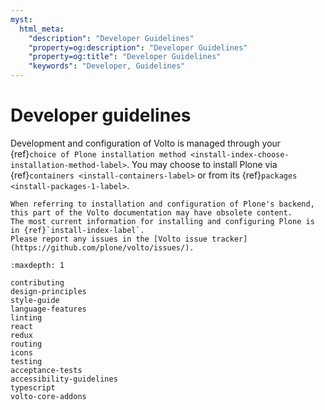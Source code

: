 ```yaml
---
myst:
  html_meta:
    "description": "Developer Guidelines"
    "property=og:description": "Developer Guidelines"
    "property=og:title": "Developer Guidelines"
    "keywords": "Developer, Guidelines"
---
```


# Developer guidelines

Development and configuration of Volto is managed through your {ref}`choice of Plone installation method <install-index-choose-installation-method-label>`.
You may choose to install Plone via {ref}`containers <install-containers-label>` or from its {ref}`packages <install-packages-1-label>`.

```{todo}
When referring to installation and configuration of Plone's backend, this part of the Volto documentation may have obsolete content.
The most current information for installing and configuring Plone is in {ref}`install-index-label`.
Please report any issues in the [Volto issue tracker](https://github.com/plone/volto/issues/).
```

```{toctree}
:maxdepth: 1

contributing
design-principles
style-guide
language-features
linting
react
redux
routing
icons
testing
acceptance-tests
accessibility-guidelines
typescript
volto-core-addons
```
